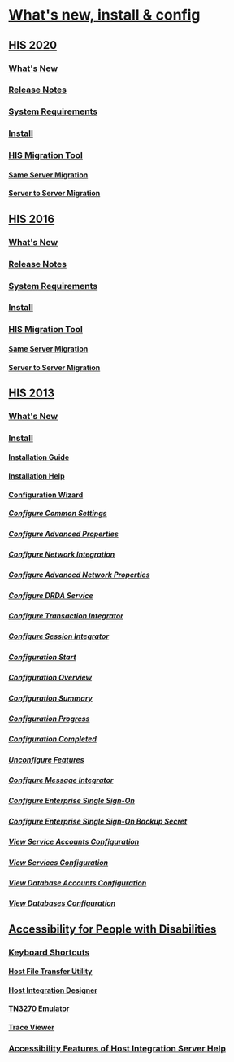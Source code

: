 # [What's new, install & config](host-integration-server-installation-and-configuration.md)
## [HIS 2020](his-2020-what-s-new-release-notes-system-requirements-and-installation.md)
### [What's New](what-s-new-in-his-2020.md)
### [Release Notes](release-notes-2020.md)
### [System Requirements](system-requirements-2020.md)
### [Install](installing-his-2020.md)
### [HIS Migration Tool](his-migration-tool-2020.md)
#### [Same Server Migration](same-server-migration-2020.md)
#### [Server to Server Migration](server-to-server-migration-2020.md)
## [HIS 2016](his-2016-what-s-new-release-notes-system-requirements-and-installation.md)
### [What's New](what-s-new-in-his-2016.md)
### [Release Notes](release-notes.md)
### [System Requirements](system-requirements.md)
### [Install](installing-his-2016.md)
### [HIS Migration Tool](his-migration-tool.md)
#### [Same Server Migration](same-server-migration.md)
#### [Server to Server Migration](server-to-server-migration.md)
## [HIS 2013](his-2013-what-s-new-install-and-configure.md)
### [What's New](what-s-new-in-his-2013.md)
### [Install](installing-his-2013.md)
#### [Installation Guide](installation-guide1.md)
#### [Installation Help](installation-help2.md)
#### [Configuration Wizard](configuration-wizard-help2.md)
##### [Configure Common Settings](configuration-of-common-settings2.md)
##### [Configure Advanced Properties](configuration-of-advanced-properties2.md)
##### [Configure Network Integration](configuration-of-network-integration2.md)
##### [Configure Advanced Network Properties](configuration-of-advanced-network-properties1.md)
##### [Configure DRDA Service](configuration-of-drda-service.md)
##### [Configure Transaction Integrator](configuration-of-transaction-integrator1.md)
##### [Configure Session Integrator](configuration-of-session-integrator2.md)
##### [Configuration Start](configuration-start2.md)
##### [Configuration Overview](configuration-overview2.md)
##### [Configuration Summary](configuration-summary1.md)
##### [Configuration Progress](configuration-progress1.md)
##### [Configuration Completed](configuration-completed2.md)
##### [Unconfigure Features](unconfiguration-of-features2.md)
##### [Configure Message Integrator](configuration-of-message-integrator2.md)
##### [Configure Enterprise Single Sign-On](configuration-of-enterprise-single-sign-on2.md)
##### [Configure Enterprise Single Sign-On Backup Secret](configuration-of-enterprise-single-sign-on-backup-secret1.md)
##### [View Service Accounts Configuration](view-configuration-of-service-accounts1.md)
##### [View Services Configuration](view-configuration-of-services2.md)
##### [View Database Accounts Configuration](view-configuration-of-database-accounts1.md)
##### [View Databases Configuration](view-configuration-of-databases2.md)
## [Accessibility for People with Disabilities](accessibility-for-people-with-disabilities1.md)
### [Keyboard Shortcuts](keyboard-shortcuts-for-accessibility-of-host-integration-server.md)
#### [Host File Transfer Utility](host-file-transfer-utility.md)
#### [Host Integration Designer](host-integration-designer.md)
#### [TN3270 Emulator](tn3270-emulator2.md)
#### [Trace Viewer](trace-viewer2.md)
### [Accessibility Features of Host Integration Server Help](accessibility-features-of-host-integration-server-help.md)
